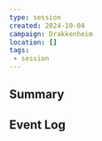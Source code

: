 ```yaml
---
type: session
created: 2024-10-04
campaign: Drakkenheim
location: []
tags:
 - session
---
```



## Summary

## Event Log




